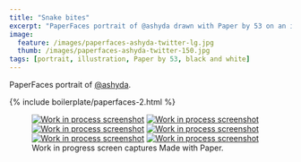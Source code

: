 ```yaml
---
title: "Snake bites"
excerpt: "PaperFaces portrait of @ashyda drawn with Paper by 53 on an iPad."
image: 
  feature: /images/paperfaces-ashyda-twitter-lg.jpg
  thumb: /images/paperfaces-ashyda-twitter-150.jpg
tags: [portrait, illustration, Paper by 53, black and white]
---
```


PaperFaces portrait of [@ashyda](http://twitter.com/ashyda).

{% include boilerplate/paperfaces-2.html %}

<figure class="third">
	<a href="{{ site.url }}/images/paperfaces-ashyda-process-1-lg.jpg"><img src="{{ site.url }}/images/paperfaces-ashyda-process-1-600.jpg" alt="Work in process screenshot"></a>
	<a href="{{ site.url }}/images/paperfaces-ashyda-process-2-lg.jpg"><img src="{{ site.url }}/images/paperfaces-ashyda-process-2-600.jpg" alt="Work in process screenshot"></a>
	<a href="{{ site.url }}/images/paperfaces-ashyda-process-3-lg.jpg"><img src="{{ site.url }}/images/paperfaces-ashyda-process-3-600.jpg" alt="Work in process screenshot"></a>
	<a href="{{ site.url }}/images/paperfaces-ashyda-process-4-lg.jpg"><img src="{{ site.url }}/images/paperfaces-ashyda-process-4-600.jpg" alt="Work in process screenshot"></a>
	<a href="{{ site.url }}/images/paperfaces-ashyda-process-5-lg.jpg"><img src="{{ site.url }}/images/paperfaces-ashyda-process-5-600.jpg" alt="Work in process screenshot"></a>
	<a href="{{ site.url }}/images/paperfaces-ashyda-process-6-lg.jpg"><img src="{{ site.url }}/images/paperfaces-ashyda-process-6-600.jpg" alt="Work in process screenshot"></a>
	<figcaption>Work in progress screen captures Made with Paper.</figcaption>
</figure>